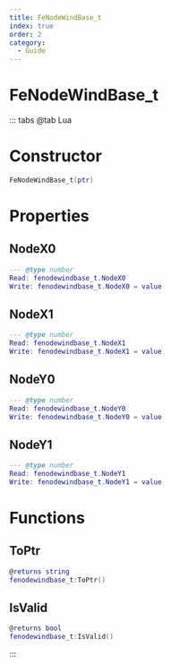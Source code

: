 ```yaml
---
title: FeNodeWindBase_t
index: true
order: 2
category:
  - Guide
---
```


# FeNodeWindBase_t

::: tabs
@tab Lua
# Constructor
```lua
FeNodeWindBase_t(ptr)
```
# Properties
## NodeX0 
```lua
--- @type number
Read: fenodewindbase_t.NodeX0
Write: fenodewindbase_t.NodeX0 = value
```
## NodeX1 
```lua
--- @type number
Read: fenodewindbase_t.NodeX1
Write: fenodewindbase_t.NodeX1 = value
```
## NodeY0 
```lua
--- @type number
Read: fenodewindbase_t.NodeY0
Write: fenodewindbase_t.NodeY0 = value
```
## NodeY1 
```lua
--- @type number
Read: fenodewindbase_t.NodeY1
Write: fenodewindbase_t.NodeY1 = value
```
# Functions
## ToPtr
```lua
@returns string
fenodewindbase_t:ToPtr()
```
## IsValid
```lua
@returns bool
fenodewindbase_t:IsValid()
```

:::